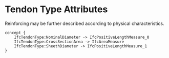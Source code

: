 Tendon Type Attributes
======================

Reinforcing may be further described according to physical characteristics.

```
concept {
    IfcTendonType:NominalDiameter -> IfcPositiveLengthMeasure_0
    IfcTendonType:CrossSectionArea -> IfcAreaMeasure
    IfcTendonType:SheethDiameter -> IfcPositiveLengthMeasure_1
}
```
